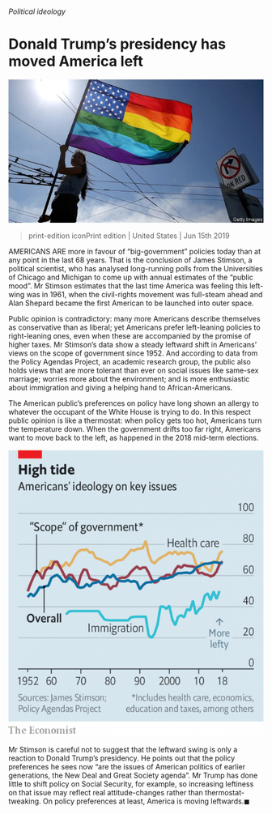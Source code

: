 ###### Political ideology

# Donald Trump’s presidency has moved America left 

![image](images/20190615_usp505.jpg) 

> print-edition iconPrint edition | United States | Jun 15th 2019 

AMERICANS ARE more in favour of “big-government” policies today than at any point in the last 68 years. That is the conclusion of James Stimson, a political scientist, who has analysed long-running polls from the Universities of Chicago and Michigan to come up with annual estimates of the “public mood”. Mr Stimson estimates that the last time America was feeling this left-wing was in 1961, when the civil-rights movement was full-steam ahead and Alan Shepard became the first American to be launched into outer space. 

Public opinion is contradictory: many more Americans describe themselves as conservative than as liberal; yet Americans prefer left-leaning policies to right-leaning ones, even when these are accompanied by the promise of higher taxes. Mr Stimson’s data show a steady leftward shift in Americans’ views on the scope of government since 1952. And according to data from the Policy Agendas Project, an academic research group, the public also holds views that are more tolerant than ever on social issues like same-sex marriage; worries more about the environment; and is more enthusiastic about immigration and giving a helping hand to African-Americans. 

The American public’s preferences on policy have long shown an allergy to whatever the occupant of the White House is trying to do. In this respect public opinion is like a thermostat: when policy gets too hot, Americans turn the temperature down. When the government drifts too far right, Americans want to move back to the left, as happened in the 2018 mid-term elections. 

![image](images/20190615_USC914.png) 

Mr Stimson is careful not to suggest that the leftward swing is only a reaction to Donald Trump’s presidency. He points out that the policy preferences he sees now “are the issues of American politics of earlier generations, the New Deal and Great Society agenda”. Mr Trump has done little to shift policy on Social Security, for example, so increasing leftiness on that issue may reflect real attitude-changes rather than thermostat-tweaking. On policy preferences at least, America is moving leftwards.◼ 

